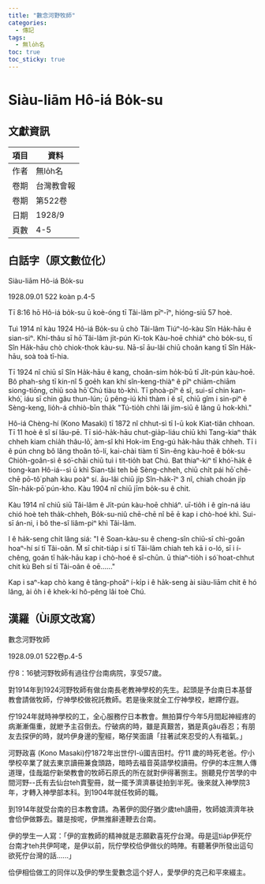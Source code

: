 ```yaml
---
title: "數念河野牧師"
categories:
  - 傳記
tags:
  - 無lo̍h名
toc: true
toc_sticky: true
---
```


# Siàu-liām Hô-iá Bo̍k-su

## 文獻資訊

| 項目 | 資料 |
|---|---|
| 作者 | 無lo̍h名 |
| 卷期 | 台灣教會報 |
| 卷期 | 第522卷 |
| 日期 | 1928/9 |
| 頁數 | 4-5 |

## 白話字（原文數位化）

Siàu-liām Hô-iá Bo̍k-su

1928.09.01 522 koàn p.4-5

Tī 8:16 hō Hô-iá bo̍k-su ū koè-óng tī Tâi-lâm pīⁿ-īⁿ, hióng-siū 57 hoè.

Tuì 1914 nî kàu 1924 Hô-iá Bo̍k-su ū chò Tâi-lâm Tiúⁿ-ló-kàu Sîn Ha̍k-hāu ê sian-siⁿ. Khí-thâu sī hō͘ Tâi-lâm ji̍t-pún Ki-tok Kàu-hoē chhiáⁿ chò bo̍k-su, tī Sîn Ha̍k-hāu chò chiok-thok kàu-su. Nā-sī āu-lâi chiū choân kang tī Sîn Ha̍k-hāu, soà toà tī-hia.

Tī 1924 nî chiū sî Sîn Ha̍k-hāu ê kang, choân-sim ho̍k-bū tī Ji̍t-pún kàu-hoē. Bô phah-sǹg tī kin-nî 5 goe̍h kan khí sîn-keng-thiàⁿ ê pīⁿ chiām-chiām siong-tiōng, chiū soà hō͘ Chú tiàu tò-khì. Tī phoà-pīⁿ ê sî, sui-sī chin kan-khó͘, iáu sī chin gâu thun-lún; ū pêng-iú khì thàm i ê sî, chiū gîm i sin-piⁿ ê Sèng-keng, lio̍h-á chhiò-bīn tha̍k "Tú-tio̍h chhì lâi jím-siū ê lâng ū hok-khì."

Hô-iá Chèng-hí (Kono Masaki) tī 1872 nî chhut-sì tī I-ū kok Kiat-tiân chhoan. Tī 11 hoè ê sî sí lāu-pē. Tī sió-ha̍k-hāu chut-gia̍p-liáu chiū khì Tang-kiaⁿ tha̍k chheh kiam chia̍h thâu-lō͘, àm-sî khì Hok-im Eng-gú ha̍k-hāu tha̍k chheh. Tī i ê pún chng bô lâng thoân tō-lí, kai-chài tiàm tī Sin-êng kàu-hoē ê bo̍k-su Chio̍h-goân-sì ê só͘-chāi chiū tuì i tit-tio̍h bat Chú. Bat thiaⁿ-kìⁿ tī khó͘-ha̍k ê tiong-kan Hô-iá--sì ū khì Sian-tâi teh bē Sèng-chheh, chiū chi̍t pái hō͘ chē-chē pō-tô͘ phah kàu poàⁿ sí. āu-lâi chiū ji̍p Sîn-ha̍k-īⁿ 3 nî, chiah choán ji̍p Sîn-ha̍k-pō͘ pún-kho. Kàu 1904 nî chiū jīm bo̍k-su ê chit.

Kàu 1914 nî chiū siū Tâi-lâm ê Ji̍t-pún kàu-hoē chhiáⁿ. uī-tio̍h i ê gín-ná iáu chió hoè teh tha̍k-chheh, Bo̍k-su-niû chē-chē nî bē ē kap i chò-hoé khì. Sui-sī án-ni, i bô the-sî liâm-piⁿ khì Tâi-lâm.

I ê ha̍k-seng chi̍t lâng siá: "I ê Soan-kàu-su ê cheng-sîn chiū-sī chì-goān hoaⁿ-hí sí tī Tâi-oân. M̄ sī chit-tia̍p i sí tī Tâi-lâm chiah teh kā i o-ló, sī i í-chêng, goán tī ha̍k-hāu kap i chò-hoé ê sî-chūn. ū thiaⁿ-tio̍h i só͘ hoat-chhut chit kù Beh sí tī Tâi-oân ê oē......"

Kap i saⁿ-kap chò kang ê tâng-phoāⁿ í-ki̍p i ê ha̍k-seng ài siàu-liām chit ê hó lâng, ài o̍h i ê khek-kí hô-pêng lâi toè Chú.

## 漢羅（Ùi原文改寫）

數念河野牧師

1928.09.01 522卷p.4-5

佇8：16號河野牧師有過往佇台南病院，享受57歲。

對1914年到1924河野牧師有做台南長老教神學校的先生。起頭是予台南日本基督教會請做牧師，佇神學校做祝託教師。若是後來就全工佇神學校，紲蹛佇遐。

佇1924年就時神學校的工，全心服務佇日本教會。無拍算佇今年5月間起神經疼的病漸漸傷重，就紲予主召倒去。佇破病的時，雖是真艱苦，猶是真gâu吞忍；有朋友去探伊的時，就吟伊身邊的聖經，略仔笑面讀「拄著試來忍受的人有福氣。」

河野政喜 (Kono Masaki)佇1872年出世佇I-ú國吉田村。佇11 歲的時死老爸。佇小學校卒業了就去東京讀冊兼食頭路，暗時去福音英語學校讀冊。佇伊的本庄無人傳道理，佳哉踮佇新榮教會的牧師石原氏的所在就對伊得著捌主。捌聽見佇苦學的中間河野--氏有去仙台teh賣聖冊，就一擺予濟濟暴徒拍到半死。後來就入神學院3年，才轉入神學部本科。到1904年就任牧師的職。

到1914年就受台南的日本教會請。為著伊的囡仔猶少歲teh讀冊，牧師娘濟濟年袂會佮伊做夥去。雖是按呢，伊無推辭連鞭去台南。

伊的學生一人寫：「伊的宣教師的精神就是志願歡喜死佇台灣。毋是這tia̍p伊死佇台南才teh共伊呵咾，是伊以前，阮佇學校佮伊做伙的時陣。有聽著伊所發出這句欲死佇台灣的話......」

佮伊相佮做工的同伴以及伊的學生愛數念這个好人，愛學伊的克己和平來綴主。
